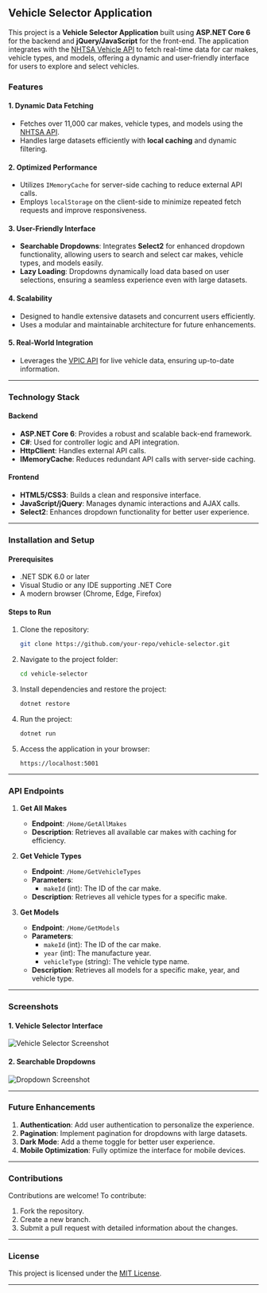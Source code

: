 ## Vehicle Selector Application

This project is a **Vehicle Selector Application** built using **ASP.NET Core 6** for the backend and **jQuery/JavaScript** for the front-end. The application integrates with the [NHTSA Vehicle API](https://vpic.nhtsa.dot.gov) to fetch real-time data for car makes, vehicle types, and models, offering a dynamic and user-friendly interface for users to explore and select vehicles.

### Features

#### **1. Dynamic Data Fetching**
- Fetches over 11,000 car makes, vehicle types, and models using the [NHTSA API](https://vpic.nhtsa.dot.gov).
- Handles large datasets efficiently with **local caching** and dynamic filtering.

#### **2. Optimized Performance**
- Utilizes `IMemoryCache` for server-side caching to reduce external API calls.
- Employs `localStorage` on the client-side to minimize repeated fetch requests and improve responsiveness.

#### **3. User-Friendly Interface**
- **Searchable Dropdowns**: Integrates **Select2** for enhanced dropdown functionality, allowing users to search and select car makes, vehicle types, and models easily.
- **Lazy Loading**: Dropdowns dynamically load data based on user selections, ensuring a seamless experience even with large datasets.

#### **4. Scalability**
- Designed to handle extensive datasets and concurrent users efficiently.
- Uses a modular and maintainable architecture for future enhancements.

#### **5. Real-World Integration**
- Leverages the [VPIC API](https://vpic.nhtsa.dot.gov) for live vehicle data, ensuring up-to-date information.

---

### Technology Stack

#### **Backend**
- **ASP.NET Core 6**: Provides a robust and scalable back-end framework.
- **C#**: Used for controller logic and API integration.
- **HttpClient**: Handles external API calls.
- **IMemoryCache**: Reduces redundant API calls with server-side caching.

#### **Frontend**
- **HTML5/CSS3**: Builds a clean and responsive interface.
- **JavaScript/jQuery**: Manages dynamic interactions and AJAX calls.
- **Select2**: Enhances dropdown functionality for better user experience.

---

### Installation and Setup

#### **Prerequisites**
- .NET SDK 6.0 or later
- Visual Studio or any IDE supporting .NET Core
- A modern browser (Chrome, Edge, Firefox)

#### **Steps to Run**
1. Clone the repository:
   ```bash
   git clone https://github.com/your-repo/vehicle-selector.git
   ```
2. Navigate to the project folder:
   ```bash
   cd vehicle-selector
   ```
3. Install dependencies and restore the project:
   ```bash
   dotnet restore
   ```
4. Run the project:
   ```bash
   dotnet run
   ```
5. Access the application in your browser:
   ```
   https://localhost:5001
   ```

---

### API Endpoints

1. **Get All Makes**
   - **Endpoint**: `/Home/GetAllMakes`
   - **Description**: Retrieves all available car makes with caching for efficiency.

2. **Get Vehicle Types**
   - **Endpoint**: `/Home/GetVehicleTypes`
   - **Parameters**:
     - `makeId` (int): The ID of the car make.
   - **Description**: Retrieves all vehicle types for a specific make.

3. **Get Models**
   - **Endpoint**: `/Home/GetModels`
   - **Parameters**:
     - `makeId` (int): The ID of the car make.
     - `year` (int): The manufacture year.
     - `vehicleType` (string): The vehicle type name.
   - **Description**: Retrieves all models for a specific make, year, and vehicle type.

---

### Screenshots

#### **1. Vehicle Selector Interface**
![Vehicle Selector Screenshot](https://via.placeholder.com/800x400?text=Screenshot+Coming+Soon)

#### **2. Searchable Dropdowns**
![Dropdown Screenshot](https://via.placeholder.com/800x400?text=Screenshot+Coming+Soon)

---

### Future Enhancements

1. **Authentication**: Add user authentication to personalize the experience.
2. **Pagination**: Implement pagination for dropdowns with large datasets.
3. **Dark Mode**: Add a theme toggle for better user experience.
4. **Mobile Optimization**: Fully optimize the interface for mobile devices.

---

### Contributions

Contributions are welcome! To contribute:
1. Fork the repository.
2. Create a new branch.
3. Submit a pull request with detailed information about the changes.

---

### License

This project is licensed under the [MIT License](LICENSE).

---
